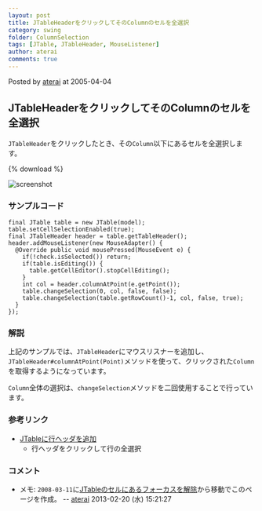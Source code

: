 ```yaml
---
layout: post
title: JTableHeaderをクリックしてそのColumnのセルを全選択
category: swing
folder: ColumnSelection
tags: [JTable, JTableHeader, MouseListener]
author: aterai
comments: true
---
```


Posted by [aterai](http://terai.xrea.jp/aterai.html) at 2005-04-04

## JTableHeaderをクリックしてそのColumnのセルを全選択
`JTableHeader`をクリックしたとき、その`Column`以下にあるセルを全選択します。

{% download %}

![screenshot](https://lh4.googleusercontent.com/_9Z4BYR88imo/TQTJrC8DyhI/AAAAAAAAAUw/SO1wMAudBiE/s800/ColumnSelection.png)

### サンプルコード
<pre class="prettyprint"><code>final JTable table = new JTable(model);
table.setCellSelectionEnabled(true);
final JTableHeader header = table.getTableHeader();
header.addMouseListener(new MouseAdapter() {
  @Override public void mousePressed(MouseEvent e) {
    if(!check.isSelected()) return;
    if(table.isEditing()) {
      table.getCellEditor().stopCellEditing();
    }
    int col = header.columnAtPoint(e.getPoint());
    table.changeSelection(0, col, false, false);
    table.changeSelection(table.getRowCount()-1, col, false, true);
  }
});
</code></pre>

### 解説
上記のサンプルでは、`JTableHeader`にマウスリスナーを追加し、`JTableHeader#columnAtPoint(Point)`メソッドを使って、クリックされた`Column`を取得するようになっています。

`Column`全体の選択は、`changeSelection`メソッドを二回使用することで行っています。

### 参考リンク
- [JTableに行ヘッダを追加](http://terai.xrea.jp/Swing/TableRowHeader.html)
    - 行ヘッダをクリックして行の全選択

<!-- dummy comment line for breaking list -->

### コメント
- メモ: `2008-03-11`に[JTableのセルにあるフォーカスを解除](http://terai.xrea.jp/Swing/AnchorSelection.html)から移動でこのページを作成。 -- [aterai](http://terai.xrea.jp/aterai.html) 2013-02-20 (水) 15:21:27

<!-- dummy comment line for breaking list -->

